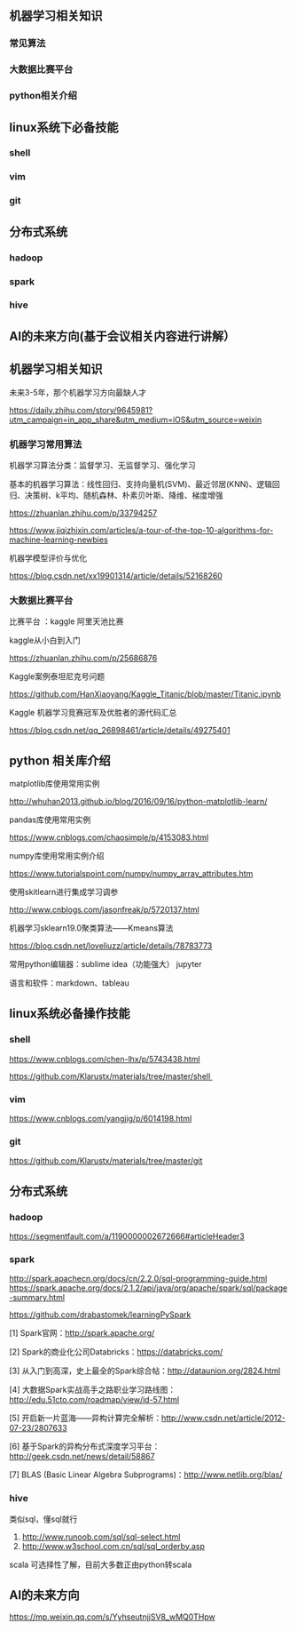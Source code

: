 ## 机器学习相关知识

### 常见算法

### 大数据比赛平台

### python相关介绍

## linux系统下必备技能

### shell

### vim

### git

## 分布式系统

### hadoop

### spark

### hive

##  AI的未来方向(基于会议相关内容进行讲解）

## 机器学习相关知识

未来3-5年，那个机器学习方向最缺人才

https://daily.zhihu.com/story/9645981?utm_campaign=in_app_share&utm_medium=iOS&utm_source=weixin

### 机器学习常用算法

机器学习算法分类：监督学习、无监督学习、强化学习

基本的机器学习算法：线性回归、支持向量机(SVM)、最近邻居(KNN)、逻辑回归、决策树、k平均、随机森林、朴素贝叶斯、降维、梯度增强

https://zhuanlan.zhihu.com/p/33794257

https://www.jiqizhixin.com/articles/a-tour-of-the-top-10-algorithms-for-machine-learning-newbies


机器学模型评价与优化

https://blog.csdn.net/xx19901314/article/details/52168260

### 大数据比赛平台
比赛平台 ：kaggle  阿里天池比赛
 
kaggle从小白到入门

https://zhuanlan.zhihu.com/p/25686876

Kaggle案例泰坦尼克号问题

https://github.com/HanXiaoyang/Kaggle_Titanic/blob/master/Titanic.ipynb

Kaggle 机器学习竞赛冠军及优胜者的源代码汇总

https://blog.csdn.net/qq_26898461/article/details/49275401

## python 相关库介绍

matplotlib库使用常用实例

http://whuhan2013.github.io/blog/2016/09/16/python-matplotlib-learn/

pandas库使用常用实例

https://www.cnblogs.com/chaosimple/p/4153083.html

numpy库使用常用实例介绍

https://www.tutorialspoint.com/numpy/numpy_array_attributes.htm

使用skitlearn进行集成学习调参

http://www.cnblogs.com/jasonfreak/p/5720137.html

机器学习sklearn19.0聚类算法——Kmeans算法

https://blog.csdn.net/loveliuzz/article/details/78783773


常用python编辑器：sublime  idea（功能强大） jupyter

语言和软件：markdown、tableau

## linux系统必备操作技能

### shell

https://www.cnblogs.com/chen-lhx/p/5743438.html

https://github.com/Klarustx/materials/tree/master/shell 
 
### vim

https://www.cnblogs.com/yangjig/p/6014198.html

### git

https://github.com/Klarustx/materials/tree/master/git

## 分布式系统

### hadoop

https://segmentfault.com/a/1190000002672666#articleHeader3

### spark

http://spark.apachecn.org/docs/cn/2.2.0/sql-programming-guide.html
 
https://spark.apache.org/docs/2.1.2/api/java/org/apache/spark/sql/package-summary.html

https://github.com/drabastomek/learningPySpark

[1] Spark官网：http://spark.apache.org/

[2] Spark的商业化公司Databricks：https://databricks.com/

[3] 从入门到高深，史上最全的Spark综合帖：http://dataunion.org/2824.html

[4] 大数据Spark实战高手之路职业学习路线图：http://edu.51cto.com/roadmap/view/id-57.html

[5] 开启新一片蓝海——异构计算完全解析：http://www.csdn.net/article/2012-07-23/2807633

[6] 基于Spark的异构分布式深度学习平台：http://geek.csdn.net/news/detail/58867

[7] BLAS (Basic Linear Algebra Subprograms)：http://www.netlib.org/blas/
 
### hive

类似sql，懂sql就行

1. http://www.runoob.com/sql/sql-select.html
 
2. http://www.w3school.com.cn/sql/sql_orderby.asp

scala 可选择性了解，目前大多数正由python转scala

## AI的未来方向

https://mp.weixin.qq.com/s/YyhseutnjjSV8_wMQ0THpw

